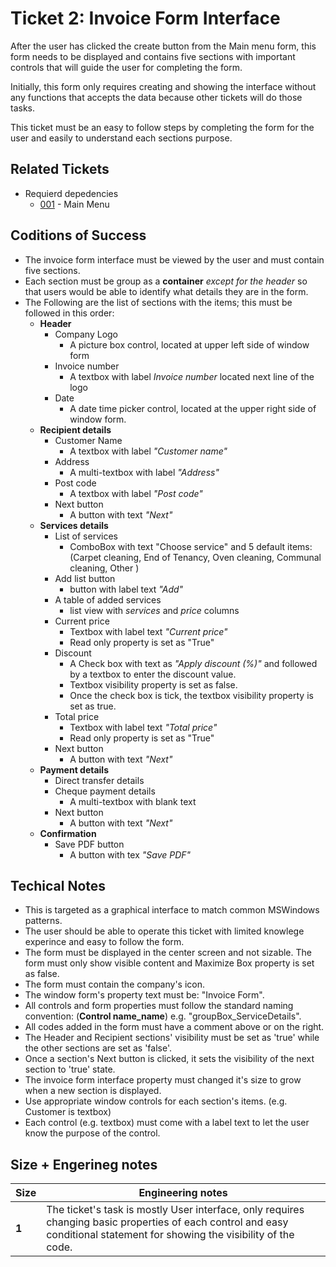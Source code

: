 Ticket 2:  Invoice Form Interface
=======================

After the user has clicked the create button from the Main menu form, this form needs to be displayed and contains five sections with important controls that will guide the user for completing the form. 

Initially, this form only requires creating and showing the interface without any functions that accepts the data because other tickets will do those tasks. 

This ticket must be an easy to follow steps by completing the form for the user and easily to understand each sections purpose. 


Related Tickets
---------------
* Requierd depedencies
    * [001](./001.md) - Main Menu

Coditions of Success
--------------------
* The invoice form interface must be viewed by the user and must contain five sections.
* Each section must be group as a **container** *except for the header* so that users would be able to identify what details they are in the form. 
* The Following are the list of sections with the items; this must be followed in this order:
    * **Header** 
        * Company Logo 
            * A picture box control, located at upper left side of window form
        * Invoice number
            *  A textbox with label *Invoice number* located next line of the logo
        * Date
            * A date time picker control, located at the upper right side of window form.
    * **Recipient details** 
        * Customer Name 
            * A textbox with label *"Customer name"*
        * Address
            * A multi-textbox with label *"Address"*
        * Post code
            * A textbox with label *"Post code"*
        * Next button
            * A button with text *"Next"*
    * **Services details** 
        * List of services
            *  ComboBox with text "Choose service" and 5 default items:
             (Carpet cleaning, End of Tenancy, Oven cleaning, Communal cleaning, Other )
        * Add list button
            *  button with label text *"Add"*
        * A table of added services
            *  list view with *services* and *price* columns
        * Current price
            *  Textbox with label text *"Current price"*
            *  Read only property is set as "True"
        * Discount 
            * A Check box with text as *"Apply discount (%)"* and followed by a textbox to enter the discount value. 
            * Textbox visibility property is set as false.
            * Once the check box is tick, the textbox visibility property is set as true.
        * Total price 
            * Textbox with label text *"Total price"*
            * Read only property is set as "True"
        * Next button
            * A button with text *"Next"*
    * **Payment details**
        * Direct transfer details
        * Cheque payment details
            * A multi-textbox with blank text
        * Next button
            * A button with text *"Next"*
    * **Confirmation**
        * Save PDF button
            * A button with tex *"Save PDF"*


Techical Notes
--------------
* This is targeted as a graphical interface to match common MSWindows patterns.
*  The user should be able to operate this ticket with limited knowlege experince and easy to follow the form. 
*  The form must be displayed in the center screen and not sizable. The form must only show visible content and  Maximize Box property is set as false. 
* The form must contain the company's icon.
* The window form's property text must be: "Invoice Form".
* All controls and form properties must follow the standard naming convention: (**Control name_name**) e.g. "groupBox_ServiceDetails".
* All codes added in the form must have a comment above or on the right. 
* The Header and Recipient sections' visibility must be set as 'true' while the other sections are set as 'false'.
* Once a section's Next button is clicked, it sets the visibility of the next section to 'true' state.
* The invoice form interface property must changed it's size to grow when a new section is displayed.
* Use appropriate window controls for each section's items. (e.g. Customer is textbox)
* Each control (e.g. textbox) must come with a label text to let the user know the purpose of the control.


Size + Engerineg notes
----------------------
| Size | Engineering notes | 
| -------- | -------- |
| **1**    | The ticket's task is mostly User interface, only requires changing basic properties of each control and easy conditional statement for showing the visibility of the code. | 
